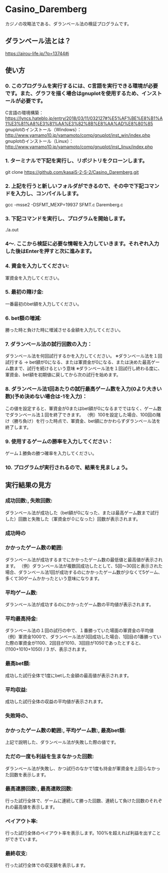 # Casino_Daremberg
カジノの攻略法である、ダランベール法の検証プログラムです。
## ダランベール法とは？
https://airou-life.jp/?p=13744#i
## 使い方
### 0. このプログラムを実行するには、C言語を実行できる環境が必要です。また、グラフを描く場合はgnuplotを使用するため、インストールが必要です。
C言語の環境構築：https://lyncs.hateblo.jp/entry/2018/03/11/032127#%E5%AF%BE%E8%B1%A1%E3%81%A8%E3%81%AA%E3%82%8B%E8%AA%AD%E8%80%85
gnuplotのインストール（Windows）：http://www.yamamo10.jp/yamamoto/comp/gnuplot/inst_win/index.php
gnuplotのインストール（Linux）：http://www.yamamo10.jp/yamamoto/comp/gnuplot/inst_linux/index.php
### 1. ターミナルで下記を実行し、リポジトリをクローンします。
git clone https://github.com/kasaiS-2-S-2/Casino_Daremberg.git
### 2. 上記を行うと新しいフォルダができるので、その中で下記コマンドを入力し、コンパイルします。
gcc -msse2 -DSFMT_MEXP=19937 SFMT.c Daremberg.c
### 3. 下記コマンドを実行し、プログラムを開始します。
./a.out

### 4〜. ここから検証に必要な情報を入力していきます。それぞれ入力した後はEnterを押すと次に進みます。

### 4. 資金を入力してください:
軍資金を入力してください。
### 5. 最初の賭け金:
一番最初のbet額を入力してください。
### 6. bet額の増減:
勝った時と負けた時に増減させる金額を入力してください。
### 7. ダランベール法の試行回数の入力：
ダランベール法を何回試行するかを入力してください。
※ダランベール法を１回試行する → bet額が0になる、または軍資金が0になる、または決めた最高ゲーム数まで、試行を続けるという意味
※ダランベール法を１回試行し終わる度に、軍資金、bet額を初期値に戻してから次の試行を始めます。
### 8. ダランベール法1回あたりの試行最高ゲーム数を入力(0より大きい数)(予め決めない場合は-1を入力)：
この値を設定すると、軍資金が0またはbet額が0になるまでではなく、ゲーム数でダランベール法１回を終了できます。
（例）100を設定した場合、100回の賭け（勝ち負け）を行った時点で、軍資金、bet額にかかわらずダランベール法を終了します。
### 9. 使用するゲームの勝率を入力してください：
ゲーム１勝負の勝つ確率を入力してください。
### 10. プログラムが実行されるので、結果を見ましょう。

## 実行結果の見方
### 成功回数:, 失敗回数:
ダランベール法が成功した（bet額が0になった、または最高ゲーム数まで試行した）回数と失敗した（軍資金が０になった）回数が表示されます。
### 成功時の
### かかったゲーム数の範囲:
ダランベール法が成功するまでにかかったゲーム数の最低値と最高値が表示されます。
（例）ダランベール法が複数回成功したとして、5回〜30回と表示された場合、ダランベール法1回が成功するのにかかったゲーム数が少なくて5ゲーム、多くて30ゲームかかったという意味になります。
### 平均ゲーム数:
ダランベール法が成功するのにかかったゲーム数の平均値が表示されます。
### 平均最高持金:
ダランベール法の１回の試行の中で、１番勝っていた場面の軍資金の平均値
（例）軍資金1000で、ダランベール法が3回成功した場合、1回目の1番勝っていた際の軍資金が1100、2回目が1010、3回目が1050であったとすると、(1100+1010+1050) / 3 が、表示されます。
### 最高bet額:
成功した試行全体で1度にbetした金額の最高値が表示されます。
### 平均収益:
成功した試行全体の収益の平均値が表示されます。
### 失敗時の、
### かかったゲーム数の範囲:, 平均ゲーム数:, 最高bet額:
上記で説明した、ダランベール法が失敗した際の値です。
### ただの一度も利益を生まなかった回数:
ダランベール法が失敗し、かつ試行のなかで1度も持金が軍資金を上回らなかった回数を表示します。

### 最高連勝回数:, 最高連敗回数:
行った試行全体で、ゲームに連続して勝った回数、連続して負けた回数のそれぞれの最高値を表示します。
### ペイアウト率:
行った試行全体のペイアウト率を表示します。100%を超えれば利益を出すことができています。
### 最終収支:
行った試行全体での収支額を表示します。
